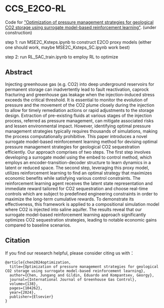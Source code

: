 # CCS_E2CO-RL

Code for 
["Optimization of pressure management strategies for geological CO2 storage using surrogate model-based reinforcement learning"]((https://www.sciencedirect.com/science/article/pii/S1750583624002056)). (under construction)



step 1: run MSE2C_Ksteps.ipynb to construct E2CO proxy models (either one should work, maybe MSE2C_Ksteps_SC.ipynb work best)


step 2: run RL_SAC_train.ipynb to employ RL to optimize

## Abstract
Injecting greenhouse gas (e.g. CO2) into deep underground reservoirs for permanent storage can inadvertently lead to fault reactivation, caprock fracturing and greenhouse gas leakage when the injection-induced stress exceeds the critical threshold. It is essential to monitor the evolution of pressure and the movement of the CO2 plume closely during the injection to allow for timely remediation actions or rapid adjustments to the storage design. Extraction of pre-existing fluids at various stages of the injection process, referred as pressure management, can mitigate associated risks and lessen environmental impact. However, identifying optimal pressure management strategies typically requires thousands of simulations, making the process computationally prohibitive. This paper introduces a novel surrogate model-based reinforcement learning method for devising optimal pressure management strategies for geological CO2 sequestration efficiently. Our approach comprises of two steps. The first step involves developing a surrogate model using the embed to control method, which employs an encoder-transition-decoder structure to learn dynamics in a latent or reduced space. The second step, leveraging this proxy model, utilizes reinforcement learning to find an optimal strategy that maximizes economic benefits while satisfying various control constraints. The reinforcement learning agent receives the latent state representation and immediate reward tailored for CO2 sequestration and choose real-time controls which are subject to predefined engineering constraints in order to maximize the long-term cumulative rewards. To demonstrate its effectiveness, this framework is applied to a compositional simulation model where CO2 is injected into saline aquifer. The results reveal that our surrogate model-based reinforcement learning approach significantly optimizes CO2 sequestration strategies, leading to notable economic gains compared to baseline scenarios.

## Citation
If you find our research helpful, please consider citing us with：

```
@article{chen2024optimization,
  title={Optimization of pressure management strategies for geological CO2 storage using surrogate model-based reinforcement learning},
  author={Chen, Jungang and Gildin, Eduardo and Kompantsev, Georgy},
  journal={International Journal of Greenhouse Gas Control},
  volume={138},
  pages={104262},
  year={2024},
  publisher={Elsevier}
}
```

